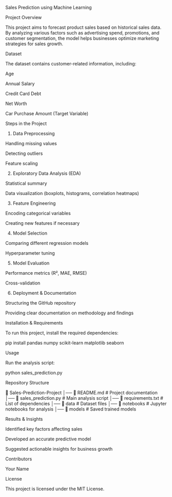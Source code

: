 Sales Prediction using Machine Learning

Project Overview

This project aims to forecast product sales based on historical sales data. By analyzing various factors such as advertising spend, promotions, and customer segmentation, the model helps businesses optimize marketing strategies for sales growth.

Dataset

The dataset contains customer-related information, including:

Age

Annual Salary

Credit Card Debt

Net Worth

Car Purchase Amount (Target Variable)


Steps in the Project

1. Data Preprocessing

Handling missing values

Detecting outliers

Feature scaling



2. Exploratory Data Analysis (EDA)

Statistical summary

Data visualization (boxplots, histograms, correlation heatmaps)



3. Feature Engineering

Encoding categorical variables

Creating new features if necessary



4. Model Selection

Comparing different regression models

Hyperparameter tuning



5. Model Evaluation

Performance metrics (R², MAE, RMSE)

Cross-validation



6. Deployment & Documentation

Structuring the GitHub repository

Providing clear documentation on methodology and findings




Installation & Requirements

To run this project, install the required dependencies:

pip install pandas numpy scikit-learn matplotlib seaborn

Usage

Run the analysis script:

python sales_prediction.py

Repository Structure

📂 Sales-Prediction-Project
│── 📄 README.md  # Project documentation
│── 📄 sales_prediction.py  # Main analysis script
│── 📄 requirements.txt  # List of dependencies
│── 📂 data  # Dataset files
│── 📂 notebooks  # Jupyter notebooks for analysis
│── 📂 models  # Saved trained models

Results & Insights

Identified key factors affecting sales

Developed an accurate predictive model

Suggested actionable insights for business growth


Contributors

Your Name


License

This project is licensed under the MIT License.
